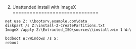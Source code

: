 2. Unattended install with ImageX
==============================

```
net use Z: \\bootsrv.example.com\data
diskpart /s Z:\install-2-CreatePartitions.txt
ImageX /apply Z:\Extracted_ISO\sources\\install.wim 1 W:\

bcdboot W:\Windows /s S:
reboot
```

